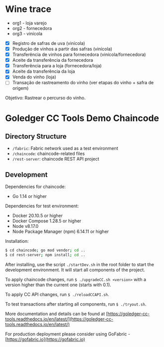 # Wine trace

- org1 - loja varejo
- org2 - fornecedora
- org3 - vinícola

- [x] Registro de safras de uva (vinícola) 
- [x] Produção de vinhos a partir das safras (vinícola)
- [x] Transferência de vinhos para fornecedora (vinícola/fornecedora)
- [x] Aceite da transferência da fornecedora
- [x] Transferência para a loja (fornecedora/loja)
- [x] Aceite da transferência da loja
- [x] Venda do vinho (loja)
- [ ] Transação de rastreamento do vinho (ver etapas do vinho + safra de origem)

Objetivo: Rastrear o percurso do vinho.

# Goledger CC Tools Demo Chaincode 

## Directory Structure

- `/fabric`: Fabric network used as a test environment
- `/chaincode`: chaincode-related files
- `/rest-server`: chaincode REST API project

## Development

Dependencies for chaincode:

- Go 1.14 or higher

Dependencies for test environment:

- Docker 20.10.5 or higher
- Docker Compose 1.28.5 or higher
- Node v8.17.0
- Node Package Manager (npm) 6.14.11 or higher

Installation:

```bash
$ cd chaincode; go mod vendor; cd ..
$ cd rest-server; npm install; cd ..
```

After installing, use the script `./startDev.sh` in the root folder to start the development environment. It will
start all components of the project.

To apply chaincode changes, run `$ ./upgradeCC.sh <version>` with a version higher than the current one (starts with 0.1).

To apply CC API changes, run `$ ./reloadCCAPI.sh`.

To test transactions after starting all components, run `$ ./tryout.sh`.

More documentation and details can be found at [https://goledger-cc-tools.readthedocs.io/en/latest/](https://goledger-cc-tools.readthedocs.io/en/latest/)

For production deployment please consider using GoFabric - [https://gofabric.io](https://gofabric.io)
